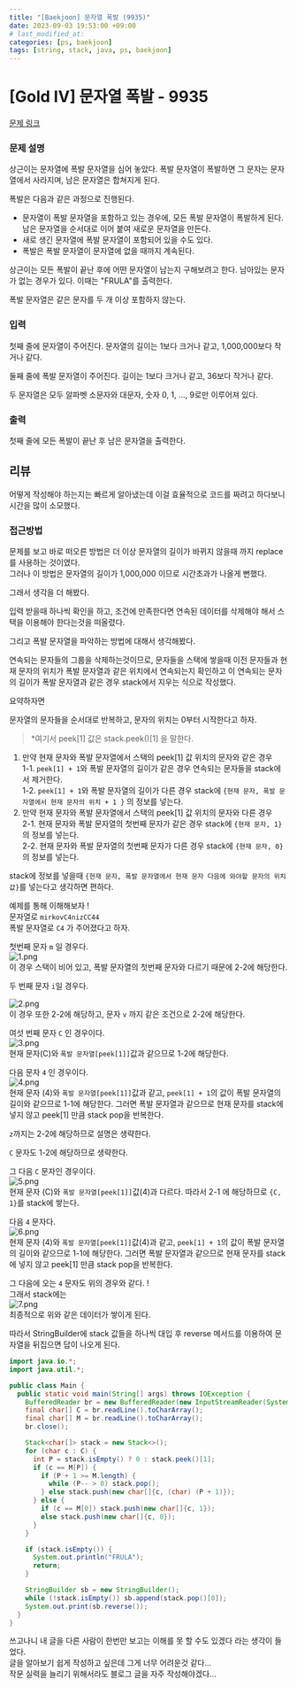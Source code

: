 ```yaml
---
title: "[Baekjoon] 문자열 폭발 (9935)"
date: 2023-09-03 19:53:00 +09:00
# last_modified_at:
categories: [ps, baekjoon]
tags: [string, stack, java, ps, baekjoon]
---
```


# [Gold IV] 문자열 폭발 - 9935

[문제 링크](https://www.acmicpc.net/problem/9935)

### 문제 설명

<p>상근이는 문자열에 폭발 문자열을 심어 놓았다. 폭발 문자열이 폭발하면 그 문자는 문자열에서 사라지며, 남은 문자열은 합쳐지게 된다.</p>

<p>폭발은 다음과 같은 과정으로 진행된다.</p>

<ul>
	<li>문자열이 폭발 문자열을 포함하고 있는 경우에, 모든 폭발 문자열이 폭발하게 된다. 남은 문자열을 순서대로 이어 붙여 새로운 문자열을 만든다.</li>
	<li>새로 생긴 문자열에 폭발 문자열이 포함되어 있을 수도 있다.</li>
	<li>폭발은 폭발 문자열이 문자열에 없을 때까지 계속된다.</li>
</ul>

<p>상근이는 모든 폭발이 끝난 후에 어떤 문자열이 남는지 구해보려고 한다. 남아있는 문자가 없는 경우가 있다. 이때는 "FRULA"를 출력한다.</p>

<p>폭발 문자열은 같은 문자를 두 개 이상 포함하지 않는다.</p>

### 입력

 <p>첫째 줄에 문자열이 주어진다. 문자열의 길이는 1보다 크거나 같고, 1,000,000보다 작거나 같다.</p>

<p>둘째 줄에 폭발 문자열이 주어진다. 길이는 1보다 크거나 같고, 36보다 작거나 같다.</p>

<p>두 문자열은 모두 알파벳 소문자와 대문자, 숫자 0, 1, ..., 9로만 이루어져 있다.</p>

### 출력

 <p>첫째 줄에 모든 폭발이 끝난 후 남은 문자열을 출력한다.</p>

## 리뷰

어떻게 작성해야 하는지는 빠르게 알아냈는데 이걸 효율적으로 코드를 짜려고 하다보니 시간을 많이 소모했다.<br>

### 접근방법

문제를 보고 바로 떠오른 방법은 더 이상 문자열의 길이가 바뀌지 않을때 까지 replace를 사용하는 것이였다. <br>
그러나 이 방법은 문자열의 길이가 1,000,000 이므로 시간초과가 나올게 뻔했다. <br>

그래서 생각을 더 해봤다.<br>

입력 받을때 하나씩 확인을 하고, 조건에 만족한다면 연속된 데이터를 삭제해야 해서 스택을 이용해야 한다는것을 떠올렸다. <br>

그리고 폭발 문자열을 파악하는 방법에 대해서 생각해봤다. <br>

연속되는 문자들의 그룹을 삭제하는것이므로, 문자들을 스택에 쌓을때 이전 문자들과 현재 문자의 위치가 폭발 문자열과 같은 위치에서 연속되는지 확인하고 이 연속되는 문자의 길이가 폭발 문자열과 같은 경우 stack에서 지우는 식으로 작성했다.<br>

요약하자면<br>

문자열의 문자들을 순서대로 반복하고, 문자의 위치는 0부터 시작한다고 하자. <br>

> \*여기서 peek[1] 값은 stack.peek()[1] 을 말한다.

1. 만약 현재 문자와 폭발 문자열에서 스택의 peek[1] 값 위치의 문자와 같은 경우<br>
   1-1. `peek[1] + 1`와 폭발 문자열의 길이가 같은 경우 연속되는 문자들을 stack에서 제거한다.<br>
   1-2. `peek[1] + 1`와 폭발 문자열의 길이가 다른 경우 stack에 `{현재 문자, 폭발 문자열에서 현재 문자의 위치 + 1 }` 의 정보를 넣는다.<br>
2. 만약 현재 문자와 폭발 문자열에서 스택의 peek[1] 값 위치의 문자와 다른 경우<br>
   2-1. 현재 문자와 폭발 문자열의 첫번째 문자가 같은 경우 stack에 `{현재 문자, 1}` 의 정보를 넣는다.<br>
   2-2. 현재 문자와 폭발 문자열의 첫번째 문자가 다른 경우 stack에 `{현재 문자, 0}` 의 정보를 넣는다.<br>

stack에 정보를 넣을때 `{현재 문자, 폭발 문자열에서 현재 문자 다음에 와야할 문자의 위치 값}`를 넣는다고 생각하면 편하다.<br>

예제를 통해 이해해보자 ! <br>
문자열로 `mirkovC4nizCC44` <br>
폭발 문자열로 `C4` 가 주어졌다고 하자.<br>

첫번째 문자 `m` 일 경우다. <br>
![1.png](/assets/img/2023-09-03-baekjoon-9935/1.png)<br>
이 경우 스택이 비어 있고, 폭발 문자열의 첫번째 문자와 다르기 때문에 2-2에 해당한다.<br>

두 번째 문자 `i`일 경우다. <br>

![2.png](/assets/img/2023-09-03-baekjoon-9935/2.png)<br>
이 경우 또한 2-2에 해당하고, 문자 `v` 까지 같은 조건으로 2-2에 해당한다. <br>

여섯 번째 문자 `C` 인 경우이다. <br>
![3.png](/assets/img/2023-09-03-baekjoon-9935/3.png)<br>
현재 문자(C)와 `폭발 문자열[peek[1]]`값과 같으므로 1-2에 해당한다. <br>

다음 문자 `4` 인 경우이다. <br>
![4.png](/assets/img/2023-09-03-baekjoon-9935/4.png)<br>
현재 문자 (4)와 `폭발 문자열[peek[1]]`값과 같고, `peek[1] + 1`의 값이 폭발 문자열의 길이와 같으므로 1-1에 해당한다. 그러면 폭발 문자열과 같으므로 현재 문자를 stack에 넣지 않고 peek[1] 만큼 stack pop을 반복한다.<br>

`z`까지는 2-2에 해당하므로 설명은 생략한다.<br>

`C` 문자도 1-2에 해당하므로 생략한다. <br>

그 다음 `C` 문자인 경우이다. <br>
![5.png](/assets/img/2023-09-03-baekjoon-9935/5.png)<br>
현재 문자 (C)와 `폭발 문자열[peek[1]]`값(4)과 다르다. 따라서 2-1 에 해당하므로 `{C, 1}`를 stack에 쌓는다. <br>

다음 `4` 문자다.<br>
![6.png](/assets/img/2023-09-03-baekjoon-9935/6.png)<br>
현재 문자 (4)와 `폭발 문자열[peek[1]]`값(4)과 같고, `peek[1] + 1`의 값이 폭발 문자열의 길이와 같으므로 1-1에 해당한다. 그러면 폭발 문자열과 같으므로 현재 문자를 stack에 넣지 않고 peek[1] 만큼 stack pop을 반복한다.<br>

그 다음에 오는 `4` 문자도 위의 경우와 같다. ! <br>
그래서 stack에는<br>
![7.png](/assets/img/2023-09-03-baekjoon-9935/7.png)<br>
최종적으로 위와 같은 데이터가 쌓이게 된다. <br>

따라서 StringBuilder에 stack 값들을 하나씩 대입 후 reverse 메서드를 이용하여 문자열을 뒤집으면 답이 나오게 된다.

```java
import java.io.*;
import java.util.*;

public class Main {
  public static void main(String[] args) throws IOException {
    BufferedReader br = new BufferedReader(new InputStreamReader(System.in));
    final char[] C = br.readLine().toCharArray();
    final char[] M = br.readLine().toCharArray();
    br.close();

    Stack<char[]> stack = new Stack<>();
    for (char c : C) {
      int P = stack.isEmpty() ? 0 : stack.peek()[1];
      if (c == M[P]) {
        if (P + 1 >= M.length) {
          while (P-- > 0) stack.pop();
        } else stack.push(new char[]{c, (char) (P + 1)});
      } else {
        if (c == M[0]) stack.push(new char[]{c, 1});
        else stack.push(new char[]{c, 0});
      }
    }

    if (stack.isEmpty()) {
      System.out.println("FRULA");
      return;
    }

    StringBuilder sb = new StringBuilder();
    while (!stack.isEmpty()) sb.append(stack.pop()[0]);
    System.out.print(sb.reverse());
  }
}
```

쓰고나니 내 글을 다른 사람이 한번만 보고는 이해를 못 할 수도 있겠다 라는 생각이 들었다.<br>
글을 알아보기 쉽게 작성하고 싶은데 그게 너무 어려운것 같다... <br>
작문 실력을 늘리기 위해서라도 블로그 글을 자주 작성해야겠다...<br>

